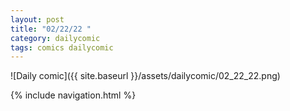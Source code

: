 ```yaml
---
layout: post
title: "02/22/22 "
category: dailycomic
tags: comics dailycomic
---
```

![Daily comic]({{ site.baseurl }}/assets/dailycomic/02_22_22.png)

{% include navigation.html %}


